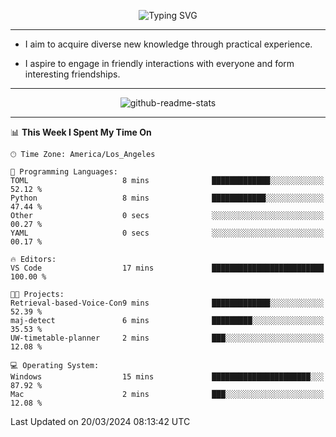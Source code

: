 <p align="center">
  <img src="https://readme-typing-svg.demolab.com?font=Fira+Code&weight=500&size=32&duration=2500&pause=1600&center=true&vCenter=true&random=false&width=1024&height=64&lines=Hi+there+%F0%9F%91%8B;I'm+delighted+you+could+make+it+here+%F0%9F%8E%89;I'm+Harry%2C+a+college+student+still+finding+my+way" alt="Typing SVG" />
</p>


---


- I aim to acquire diverse new knowledge through practical experience.

- I aspire to engage in friendly interactions with everyone and form interesting friendships.


---


<p align="center">
  <img src="https://github-readme-stats.vercel.app/api?username=Harry-Jing&show_icons=true" alt="github-readme-stats"/>
</p>


---

<!--START_SECTION:waka-->
📊 **This Week I Spent My Time On** 

```text
🕑︎ Time Zone: America/Los_Angeles

💬 Programming Languages: 
TOML                     8 mins              █████████████░░░░░░░░░░░░   52.12 % 
Python                   8 mins              ████████████░░░░░░░░░░░░░   47.44 % 
Other                    0 secs              ░░░░░░░░░░░░░░░░░░░░░░░░░   00.27 % 
YAML                     0 secs              ░░░░░░░░░░░░░░░░░░░░░░░░░   00.17 % 

🔥 Editors: 
VS Code                  17 mins             █████████████████████████   100.00 % 

🐱‍💻 Projects: 
Retrieval-based-Voice-Con9 mins              █████████████░░░░░░░░░░░░   52.39 % 
maj-detect               6 mins              █████████░░░░░░░░░░░░░░░░   35.53 % 
UW-timetable-planner     2 mins              ███░░░░░░░░░░░░░░░░░░░░░░   12.08 % 

💻 Operating System: 
Windows                  15 mins             ██████████████████████░░░   87.92 % 
Mac                      2 mins              ███░░░░░░░░░░░░░░░░░░░░░░   12.08 % 
```


 Last Updated on 20/03/2024 08:13:42 UTC
<!--END_SECTION:waka-->
